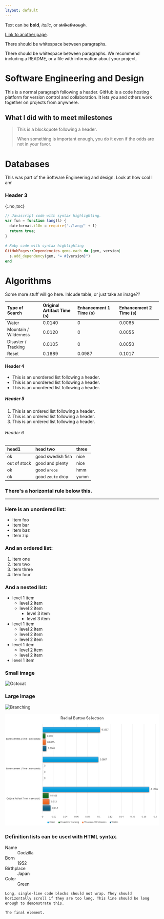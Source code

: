 ```yaml
---
layout: default
---
```


Text can be **bold**, _italic_, or ~~strikethrough~~.

[Link to another page](./another-page.html).

There should be whitespace between paragraphs.

There should be whitespace between paragraphs. We recommend including a README, or a file with information about your project.

# Software Engineering and Design

This is a normal paragraph following a header. GitHub is a code hosting platform for version control and collaboration. It lets you and others work together on projects from anywhere.

## What I did with to meet milestones

> This is a blockquote following a header.
>
> When something is important enough, you do it even if the odds are not in your favor.

# Databases

This was part of the Software Engineering and design. Look at how cool I am!

### Header 3
{:.no_toc}
```js
// Javascript code with syntax highlighting.
var fun = function lang(l) {
  dateformat.i18n = require('./lang/' + l)
  return true;
}
```

```ruby
# Ruby code with syntax highlighting
GitHubPages::Dependencies.gems.each do |gem, version|
  s.add_dependency(gem, "= #{version}")
end
```
# Algorithms



Some more stuff will go here. Inlcude table, or just take an image??


| Type of Search        | Original Artifact Time (s) | Enhancement 1 Time (s) | Enhancement 2 Time (s) |
|:----------------------|:---------------------------|:-----------------------|:-----------------------|
| Water                 |                     0.0140 | 0                      | 0.0065                 |
| Mountain / Wilderness | 0.0120                     | 0                      | 0.0055                 |
| Disaster / Tracking   | 0.0105                     |  0                     | 0.0050                 |
| Reset                 | 0.1889                     | 0.0987                 | 0.1017                 |

#### Header 4

*   This is an unordered list following a header.
*   This is an unordered list following a header.
*   This is an unordered list following a header.

##### Header 5

1.  This is an ordered list following a header.
2.  This is an ordered list following a header.
3.  This is an ordered list following a header.

###### Header 6

| head1        | head two          | three |
|:-------------|:------------------|:------|
| ok           | good swedish fish | nice  |
| out of stock | good and plenty   | nice  |
| ok           | good `oreos`      | hmm   |
| ok           | good `zoute` drop | yumm  |

### There's a horizontal rule below this.

* * *

### Here is an unordered list:

*   Item foo
*   Item bar
*   Item baz
*   Item zip

### And an ordered list:

1.  Item one
1.  Item two
1.  Item three
1.  Item four

### And a nested list:

- level 1 item
  - level 2 item
  - level 2 item
    - level 3 item
    - level 3 item
- level 1 item
  - level 2 item
  - level 2 item
  - level 2 item
- level 1 item
  - level 2 item
  - level 2 item
- level 1 item

### Small image

![Octocat](https://github.githubassets.com/images/icons/emoji/octocat.png)

### Large image

![Branching](https://guides.github.com/activities/hello-world/branching.png)

![Relative path](./assets/images/SNHU_CS_499_Algorithms_BarChart_Times.png)

### Definition lists can be used with HTML syntax.

<dl>
<dt>Name</dt>
<dd>Godzilla</dd>
<dt>Born</dt>
<dd>1952</dd>
<dt>Birthplace</dt>
<dd>Japan</dd>
<dt>Color</dt>
<dd>Green</dd>
</dl>

```
Long, single-line code blocks should not wrap. They should horizontally scroll if they are too long. This line should be long enough to demonstrate this.
```

```
The final element.
```


